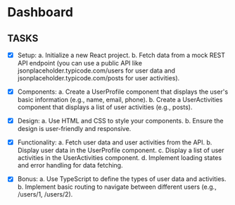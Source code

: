 # Dashboard

## TASKS

- [x] Setup:
      a. Initialize a new React project.
      b. Fetch data from a mock REST API endpoint (you can use a public API like
      jsonplaceholder.typicode.com/users for user data and
      jsonplaceholder.typicode.com/posts for user activities).

- [x] Components:
      a. Create a UserProfile component that displays the user's basic information (e.g., name, email, phone).
      b. Create a UserActivities component that displays a list of user activities (e.g., posts).

- [x] Design:
      a. Use HTML and CSS to style your components.
      b. Ensure the design is user-friendly and responsive.

- [x] Functionality:
      a. Fetch user data and user activities from the API.
      b. Display user data in the UserProfile component.
      c. Display a list of user activities in the UserActivities component.
      d. Implement loading states and error handling for data fetching.

- [x] Bonus:
      a. Use TypeScript to define the types of user data and activities.
      b. Implement basic routing to navigate between different users (e.g., /users/1, /users/2).
